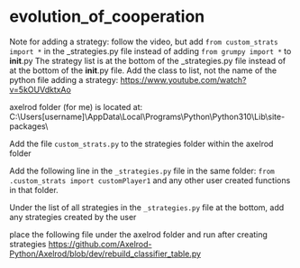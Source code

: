 # evolution_of_cooperation

Note for adding a strategy:
follow the video, but add `from custom_strats import *` in the _strategies.py file instead of adding `from grumpy import *` to  __init__.py
The strategy list is at the bottom of the _strategies.py file instead of at the bottom of the __init__.py file. Add the class to list, not the name of the python file
adding a strategy:
https://www.youtube.com/watch?v=5kOUVdktxAo


axelrod folder (for me) is located at:
C:\Users\[username]\AppData\Local\Programs\Python\Python310\Lib\site-packages\

Add the file `custom_strats.py` to the strategies folder within the axelrod folder

Add the following line in the `_strategies.py` file in the same folder:
`from .custom_strats import customPlayer1`
and any other user created functions in that folder.

Under the list of all strategies in the `_strategies.py` file at the bottom, add any strategies created by the user

place the following file under the axelrod folder and run after creating strategies
https://github.com/Axelrod-Python/Axelrod/blob/dev/rebuild_classifier_table.py

